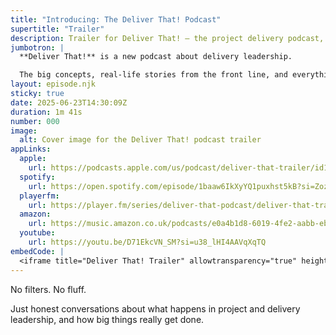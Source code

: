 ```yaml
---
title: "Introducing: The Deliver That! Podcast"
supertitle: "Trailer"
description: Trailer for Deliver That! — the project delivery podcast, with hosts Steve Hunton and Joe Baker
jumbotron: |
  **Deliver That!** is a new podcast about delivery leadership.

  The big concepts, real-life stories from the front line, and everything involved in the role of a Chief Delivery Officer.
layout: episode.njk
sticky: true
date: 2025-06-23T14:30:09Z
duration: 1m 41s
number: 000
image:
  alt: Cover image for the Deliver That! podcast trailer
appLinks:
  apple:
    url: https://podcasts.apple.com/us/podcast/deliver-that-trailer/id1822252579?i=1000714174139
  spotify:
    url: https://open.spotify.com/episode/1baaw6IkXyYQ1puxhst5kB?si=Zoz9edthQradINTvXkyG9w
  playerfm:
    url: https://player.fm/series/deliver-that-podcast/deliver-that-trailer
  amazon:
    url: https://music.amazon.co.uk/podcasts/e0a4b1d8-6019-4fe2-aabb-eb3c2635c21c/episodes/5d2d4d7b-fe92-419d-9228-c932998fce46/deliver-that-podcast-deliver-that-trailer
  youtube:
    url: https://youtu.be/D71EkcVN_SM?si=u38_lHI4AAVqXqTQ
embedCode: |
  <iframe title="Deliver That! Trailer" allowtransparency="true" height="150" width="100%" style="border: none; min-width: min(100%, 430px);height:150px;" scrolling="no" data-name="pb-iframe-player" src="https://www.podbean.com/player-v2/?i=w8wkp-18e3aec-pb&from=pb6admin&share=1&download=1&rtl=0&fonts=Arial&skin=1&font-color=auto&logo_link=episode_page&btn-skin=654771" loading="lazy"></iframe>
---
```


No filters. No fluff.

Just honest conversations about what happens in project and delivery leadership, and how big things really get done.
